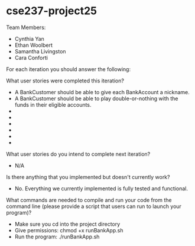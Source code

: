# cse237-project25

Team Members:

* Cynthia Yan
* Ethan Woolbert
* Samantha Livingston
* Cara Conforti

For each iteration you should answer the following:

What user stories were completed this iteration?
* A BankCustomer should be able to give each BankAccount a nickname.
* A BankCustomer should be able to play double-or-nothing with the funds in their eligible accounts.
* 
* 
* 
* 
* 
* 

What user stories do you intend to complete next iteration?
* N/A

Is there anything that you implemented but doesn't currently work?
* No. Everything we currently implemented is fully tested and functional.

What commands are needed to compile and run your code from the command line (please provide a script that users can run to launch your program)?
* Make sure you cd into the project directory
* Give permissions: chmod +x runBankApp.sh
* Run the program: ./runBankApp.sh
